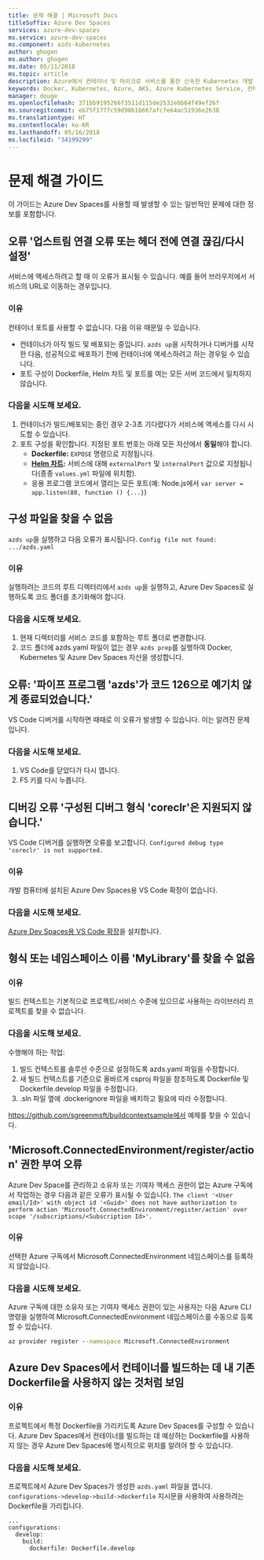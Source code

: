```yaml
---
title: 문제 해결 | Microsoft Docs
titleSuffix: Azure Dev Spaces
services: azure-dev-spaces
ms.service: azure-dev-spaces
ms.component: azds-kubernetes
author: ghogen
ms.author: ghogen
ms.date: 05/11/2018
ms.topic: article
description: Azure에서 컨테이너 및 마이크로 서비스를 통한 신속한 Kubernetes 개발
keywords: Docker, Kubernetes, Azure, AKS, Azure Kubernetes Service, 컨테이너
manager: douge
ms.openlocfilehash: 371bb9195266f3511d115de2532e6b64f49ef26f
ms.sourcegitcommit: eb75f177fc59d90b1b667afcfe64ac51936e2638
ms.translationtype: HT
ms.contentlocale: ko-KR
ms.lasthandoff: 05/16/2018
ms.locfileid: "34199299"
---
```

# <a name="troubleshooting-guide"></a>문제 해결 가이드

이 가이드는 Azure Dev Spaces를 사용할 때 발생할 수 있는 일반적인 문제에 대한 정보를 포함합니다.

## <a name="error-upstream-connect-error-or-disconnectreset-before-headers"></a>오류 '업스트림 연결 오류 또는 헤더 전에 연결 끊김/다시 설정'
서비스에 액세스하려고 할 때 이 오류가 표시될 수 있습니다. 예를 들어 브라우저에서 서비스의 URL로 이동하는 경우입니다. 

### <a name="reason"></a>이유 
컨테이너 포트를 사용할 수 없습니다. 다음 이유 때문일 수 있습니다. 
* 컨테이너가 아직 빌드 및 배포되는 중입니다. `azds up`을 시작하거나 디버거를 시작한 다음, 성공적으로 배포하기 전에 컨테이너에 액세스하려고 하는 경우일 수 있습니다.
* 포트 구성이 Dockerfile, Helm 차트 및 포트를 여는 모든 서버 코드에서 일치하지 않습니다.

### <a name="try"></a>다음을 시도해 보세요.
1. 컨테이너가 빌드/배포되는 중인 경우 2-3초 기다렸다가 서비스에 액세스를 다시 시도할 수 있습니다. 
1. 포트 구성을 확인합니다. 지정된 포트 번호는 아래 모든 자산에서 **동일**해야 합니다.
    * **Dockerfile:** `EXPOSE` 명령으로 지정됩니다.
    * **[Helm 차트](https://docs.helm.sh):** 서비스에 대해 `externalPort` 및 `internalPort` 값으로 지정됩니다(종종 `values.yml` 파일에 위치함).
    * 응용 프로그램 코드에서 열리는 모든 포트(예: Node.js에서 `var server = app.listen(80, function () {...}`)


## <a name="config-file-not-found"></a>구성 파일을 찾을 수 없음
`azds up`을 실행하고 다음 오류가 표시됩니다. `Config file not found: .../azds.yaml`

### <a name="reason"></a>이유
실행하려는 코드의 루트 디렉터리에서 `azds up`을 실행하고, Azure Dev Spaces로 실행하도록 코드 폴더를 초기화해야 합니다.

### <a name="try"></a>다음을 시도해 보세요.
1. 현재 디렉터리를 서비스 코드를 포함하는 루트 폴더로 변경합니다. 
1. 코드 폴더에 azds.yaml 파일이 없는 경우 `azds prep`를 실행하여 Docker, Kubernetes 및 Azure Dev Spaces 자산을 생성합니다.

## <a name="error-the-pipe-program-azds-exited-unexpectedly-with-code-126"></a>오류: '파이프 프로그램 'azds'가 코드 126으로 예기치 않게 종료되었습니다.'
VS Code 디버거를 시작하면 때때로 이 오류가 발생할 수 있습니다. 이는 알려진 문제입니다.

### <a name="try"></a>다음을 시도해 보세요.
1. VS Code를 닫았다가 다시 엽니다.
2. F5 키를 다시 누릅니다.


## <a name="debugging-error-configured-debug-type-coreclr-is-not-supported"></a>디버깅 오류 '구성된 디버그 형식 'coreclr'은 지원되지 않습니다.'
VS Code 디버거를 실행하면 오류를 보고합니다. `Configured debug type 'coreclr' is not supported.`

### <a name="reason"></a>이유
개발 컴퓨터에 설치된 Azure Dev Spaces용 VS Code 확장이 없습니다.

### <a name="try"></a>다음을 시도해 보세요.
[Azure Dev Spaces용 VS Code 확장](get-started-netcore.md)을 설치합니다.

## <a name="the-type-or-namespace-name-mylibrary-could-not-be-found"></a>형식 또는 네임스페이스 이름 'MyLibrary'를 찾을 수 없음

### <a name="reason"></a>이유 
빌드 컨텍스트는 기본적으로 프로젝트/서비스 수준에 있으므로 사용하는 라이브러리 프로젝트를 찾을 수 없습니다.

### <a name="try"></a>다음을 시도해 보세요.
수행해야 하는 작업:
1. 빌드 컨텍스트를 솔루션 수준으로 설정하도록 azds.yaml 파일을 수정합니다.
2. 새 빌드 컨텍스트를 기준으로 올바르게 csproj 파일을 참조하도록 Dockerfile 및 Dockerfile.develop 파일을 수정합니다.
3. .sln 파일 옆에 .dockerignore 파일을 배치하고 필요에 따라 수정합니다.

https://github.com/sgreenmsft/buildcontextsample에서 예제를 찾을 수 있습니다.

## <a name="microsoftconnectedenvironmentregisteraction-authorization-error"></a>'Microsoft.ConnectedEnvironment/register/action' 권한 부여 오류
Azure Dev Space를 관리하고 소유자 또는 기여자 액세스 권한이 없는 Azure 구독에서 작업하는 경우 다음과 같은 오류가 표시될 수 있습니다.
`The client '<User email/Id>' with object id '<Guid>' does not have authorization to perform action 'Microsoft.ConnectedEnvironment/register/action' over scope '/subscriptions/<Subscription Id>'.`

### <a name="reason"></a>이유
선택한 Azure 구독에서 Microsoft.ConnectedEnvironment 네임스페이스를 등록하지 않았습니다.

### <a name="try"></a>다음을 시도해 보세요.
Azure 구독에 대한 소유자 또는 기여자 액세스 권한이 있는 사용자는 다음 Azure CLI 명령을 실행하여 Microsoft.ConnectedEnvironment 네임스페이스를 수동으로 등록할 수 있습니다.

```cmd
az provider register --namespace Microsoft.ConnectedEnvironment
```

## <a name="azure-dev-spaces-doesnt-seem-to-use-my-existing-dockerfile-to-build-a-container"></a>Azure Dev Spaces에서 컨테이너를 빌드하는 데 내 기존 Dockerfile을 사용하지 않는 것처럼 보임 

### <a name="reason"></a>이유
프로젝트에서 특정 Dockerfile을 가리키도록 Azure Dev Spaces를 구성할 수 있습니다. Azure Dev Spaces에서 컨테이너를 빌드하는 데 예상하는 Dockerfile를 사용하지 않는 경우 Azure Dev Spaces에 명시적으로 위치를 알려야 할 수 있습니다. 

### <a name="try"></a>다음을 시도해 보세요.
프로젝트에서 Azure Dev Spaces가 생성한 `azds.yaml` 파일을 엽니다. `configurations->develop->build->dockerfile` 지시문을 사용하여 사용하려는 Dockerfile을 가리킵니다.

```
...
configurations:
  develop:
    build:
      dockerfile: Dockerfile.develop
```